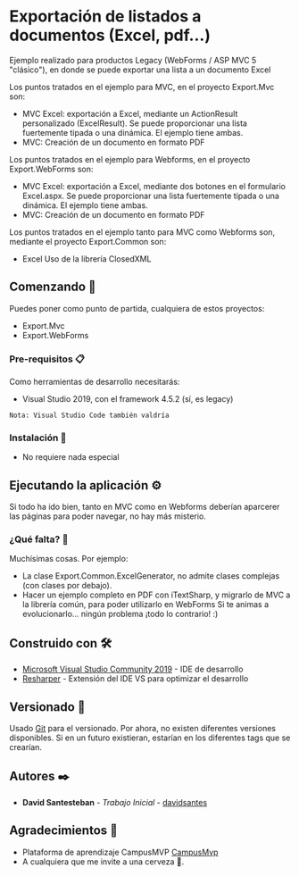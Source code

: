 # Exportación de listados a documentos (Excel, pdf...)
Ejemplo realizado para productos Legacy (WebForms / ASP MVC 5 "clásico"), en donde se puede exportar una lista a un documento Excel

Los puntos tratados en el ejemplo para MVC, en el proyecto Export.Mvc son:
* MVC Excel: exportación a Excel, mediante un ActionResult personalizado (ExcelResult). Se puede proporcionar una lista fuertemente tipada o una dinámica. El ejemplo tiene ambas.
* MVC: Creación de un documento en formato PDF

Los puntos tratados en el ejemplo para Webforms, en el proyecto Export.WebForms son:
* MVC Excel: exportación a Excel, mediante dos botones en el formulario Excel.aspx. Se puede proporcionar una lista fuertemente tipada o una dinámica. El ejemplo tiene ambas.
* MVC: Creación de un documento en formato PDF

Los puntos tratados en el ejemplo tanto para MVC como Webforms son, mediante el proyecto Export.Common son:
* Excel Uso de la librería ClosedXML

## Comenzando 🚀

Puedes poner como punto de partida, cualquiera de estos proyectos:
* Export.Mvc
* Export.WebForms

### Pre-requisitos 📋

Como herramientas de desarrollo necesitarás:
* Visual Studio 2019, con el framework 4.5.2 (sí, es legacy)

```
Nota: Visual Studio Code también valdría
```

### Instalación 🔧

* No requiere nada especial

## Ejecutando la aplicación ⚙️

Si todo ha ido bien, tanto en MVC como en Webforms deberían aparcerer las páginas para poder navegar, no hay más misterio.

### ¿Qué falta? 🔩

Muchísimas cosas. Por ejemplo: 
* La clase Export.Common.ExcelGenerator, no admite clases complejas (con clases por debajo).
* Hacer un ejemplo completo en PDF con iTextSharp, y migrarlo de MVC a la librería común, para poder utilizarlo en WebForms
Si te animas a evolucionarlo... ningún problema ¡todo lo contrario! :)

## Construido con 🛠️

* [Microsoft Visual Studio Community 2019](https://visualstudio.microsoft.com/es/vs/) - IDE  de desarrollo
* [Resharper](https://www.jetbrains.com/es-es/resharper/) - Extensión del IDE VS para optimizar el desarrollo

## Versionado 📌

Usado [Git](https://git-scm.com//) para el versionado. Por ahora, no existen diferentes versiones disponibles. Si en un futuro existieran, estarían en los diferentes tags que se crearían.

## Autores ✒️

* **David Santesteban** - *Trabajo Inicial* - [davidsantes](https://github.com/davidsantes)

## Agradecimientos 🎁

* Plataforma de aprendizaje CampusMVP [CampusMvp](https://www.campusmvp.es/)
* A cualquiera que me invite a una cerveza 🍺. 
